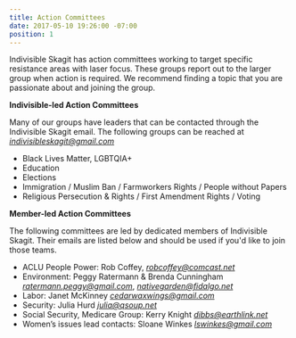 ```yaml
---
title: Action Committees
date: 2017-05-10 19:26:00 -07:00
position: 1
---
```


Indivisible Skagit has action committees working to target specific resistance areas with laser focus. These groups report out to the larger group when action is required. We recommend finding a topic that you are passionate about and joining the group.

**Indivisible-led Action Committees**

Many of our groups have leaders that can be contacted through the Indivisible Skagit email. The following groups can be reached at *indivisibleskagit@gmail.com*

* Black Lives Matter, LGBTQIA+
* Education
* Elections
* Immigration / Muslim Ban / Farmworkers Rights / People without Papers
* Religious Persecution & Rights / First Amendment Rights / Voting

**Member-led Action Committees**

The following committees are led by dedicated members of Indivisible Skagit. Their emails are listed below and should be used if you'd like to join those teams.

* ACLU People Power: Rob Coffey, *robcoffey@comcast.net*
* Environment: Peggy Ratermann & Brenda Cunningham *ratermann.peggy@gmail.com*, *nativegarden@fidalgo.net*
* Labor: Janet McKinney *cedarwaxwings@gmail.com*
* Security: Julia Hurd *julia@qsoup.net*
* Social Security, Medicare Group: Kerry Knight *dibbs@earthlink.net*
* Women’s issues lead contacts: Sloane Winkes *lswinkes@gmail.com*

